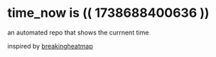 # time_now is (( 1738688400636 ))

an automated repo that shows the currnent time

inspired by [breakingheatmap](https://github.com/breakingheatmap/breakingheatmap)
